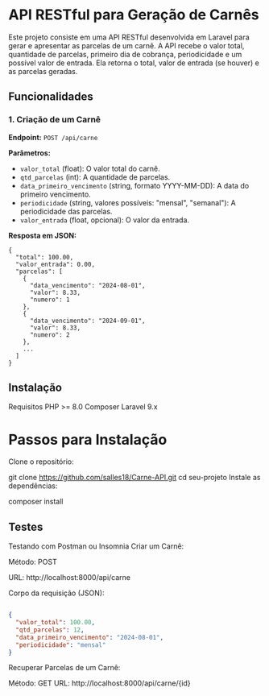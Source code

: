 # API RESTful para Geração de Carnês

Este projeto consiste em uma API RESTful desenvolvida em Laravel para gerar e apresentar as parcelas de um carnê. A API recebe o valor total, quantidade de parcelas, primeiro dia de cobrança, periodicidade e um possível valor de entrada. Ela retorna o total, valor de entrada (se houver) e as parcelas geradas.

## Funcionalidades

### 1. Criação de um Carnê

**Endpoint:** `POST /api/carne`

**Parâmetros:**

- `valor_total` (float): O valor total do carnê.
- `qtd_parcelas` (int): A quantidade de parcelas.
- `data_primeiro_vencimento` (string, formato YYYY-MM-DD): A data do primeiro vencimento.
- `periodicidade` (string, valores possíveis: "mensal", "semanal"): A periodicidade das parcelas.
- `valor_entrada` (float, opcional): O valor da entrada.

**Resposta em JSON:**

```
{
  "total": 100.00,
  "valor_entrada": 0.00,
  "parcelas": [
    {
      "data_vencimento": "2024-08-01",
      "valor": 8.33,
      "numero": 1
    },
    {
      "data_vencimento": "2024-09-01",
      "valor": 8.33,
      "numero": 2
    },
    ...
  ]
}
```
## Instalação
Requisitos
PHP >= 8.0
Composer
Laravel 9.x



# Passos para Instalação
Clone o repositório:

git clone https://github.com/salles18/Carne-API.git
cd seu-projeto
Instale as dependências:

composer install

## Testes
Testando com Postman ou Insomnia
Criar um Carnê:

Método: POST

URL: http://localhost:8000/api/carne

Corpo da requisição (JSON):

```json

{
  "valor_total": 100.00,
  "qtd_parcelas": 12,
  "data_primeiro_vencimento": "2024-08-01",
  "periodicidade": "mensal"
}
```
Recuperar Parcelas de um Carnê:

Método: GET
URL: http://localhost:8000/api/carne/{id}

